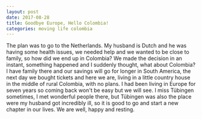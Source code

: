 ```yaml
---
layout: post
date: 2017-08-28
title: Goodbye Europe, Hello Colombia!
categories: moving life colombia
---
```


The plan was to go to the Netherlands. My husband is Dutch and he was having
some health issues, we needed help and we wanted to be close to family, so how
did we end up in Colombia? We made the decision in an instant, something
happened and I suddenly thought, what about Colombia? I have family there and
our savings will go for longer in South America, the next day we bought tickets
and here we are, living in a little country house in the middle of rural
Colombia, with no plans. I had been living in Europe for seven years so coming
back won't be easy but we will see. I miss Tübingen sometimes, I met wonderful
people there, but Tübingen was also the place were my husband got incredibly
ill, so it is good to go and start a new chapter in our lives. We are well,
happy and resting.

